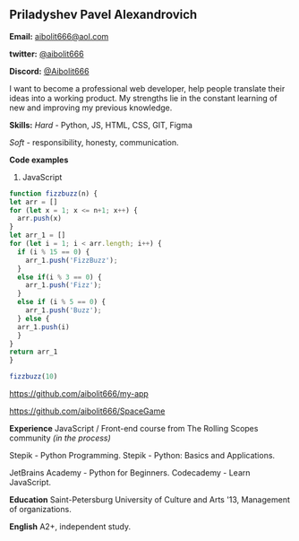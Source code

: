 **Priladyshev Pavel Alexandrovich**
---
**Email:** [aibolit666@aol.com](mailto:aibolit666@aol.com)

**twitter:** [@aibolit666](https://twitter.com/aibolit666)

**Discord:** [@Aibolit666](https://discord.com/channels/@Aibolit666)
 
 I want to become a professional web developer, help people translate their ideas into a working product. My strengths lie in the constant learning of new and improving my previous knowledge.

**Skills:**
*Hard*  - Python, JS, HTML, CSS, GIT, Figma

*Soft*  - responsibility, honesty, communication.

**Code examples**
1. JavaScript
  ```javascript
  function fizzbuzz(n) {
  let arr = []
  for (let x = 1; x <= n+1; x++) {
    arr.push(x)
  }
  let arr_1 = []
  for (let i = 1; i < arr.length; i++) {
    if (i % 15 == 0) {
      arr_1.push('FizzBuzz');     
    }
    else if(i % 3 == 0) {
      arr_1.push('Fizz');     
    }
    else if (i % 5 == 0) {
      arr_1.push('Buzz');     
    } else {
    arr_1.push(i)
    }
  }
  return arr_1
}

fizzbuzz(10)
  ```

https://github.com/aibolit666/my-app

https://github.com/aibolit666/SpaceGame

**Experience**
JavaScript / Front-end course from The Rolling Scopes community *(in the process)*

Stepik - Python Programming. Stepik - Python: Basics and Applications.

JetBrains Academy - Python for Beginners. Codecademy - Learn JavaScript.

**Education**
Saint-Petersburg University of Culture and Arts '13, Management of organizations.

**English** 
A2+, independent study.
